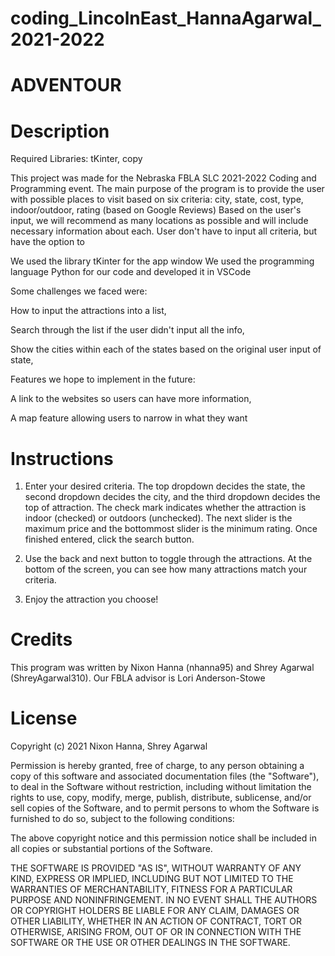 # coding_LincolnEast_HannaAgarwal_2021-2022

# ADVENTOUR

# Description
Required Libraries: tKinter, copy

This project was made for the Nebraska FBLA SLC 2021-2022 Coding and Programming event. 
The main purpose of the program is to provide the user with possible places to visit based on six criteria: city, state, cost, type, indoor/outdoor, rating (based on Google Reviews)
Based on the user's input, we will recommend as many locations as possible and will include necessary information about each. User don't have to input all criteria, but have the option to

We used the library tKinter for the app window
We used the programming language Python for our code and developed it in VSCode

Some challenges we faced were:

  How to input the attractions into a list, 
  
  Search through the list if the user didn't input all the info, 
  
  Show the cities within each of the states based on the original user input of state, 
  
Features we hope to implement in the future:
  
  A link to the websites so users can have more information, 
  
  A map feature allowing users to narrow in what they want
  
# Instructions

1. Enter your desired criteria. The top dropdown decides the state, the second dropdown decides the city, and the third dropdown decides the top of attraction. The check mark indicates whether the attraction is indoor (checked) or outdoors (unchecked). The next slider is the maximum price and the bottommost slider is the minimum rating. Once finished entered, click the search button.

2. Use the back and next button to toggle through the attractions. At the bottom of the screen, you can see how many attractions match your criteria.

3. Enjoy the attraction you choose!

# Credits

This program was written by Nixon Hanna (nhanna95) and Shrey Agarwal (ShreyAgarwal310). Our FBLA advisor is Lori Anderson-Stowe

# License

Copyright (c) 2021 Nixon Hanna, Shrey Agarwal

Permission is hereby granted, free of charge, to any person obtaining a copy
of this software and associated documentation files (the "Software"), to deal
in the Software without restriction, including without limitation the rights
to use, copy, modify, merge, publish, distribute, sublicense, and/or sell
copies of the Software, and to permit persons to whom the Software is
furnished to do so, subject to the following conditions:

The above copyright notice and this permission notice shall be included in all
copies or substantial portions of the Software.

THE SOFTWARE IS PROVIDED "AS IS", WITHOUT WARRANTY OF ANY KIND, EXPRESS OR
IMPLIED, INCLUDING BUT NOT LIMITED TO THE WARRANTIES OF MERCHANTABILITY,
FITNESS FOR A PARTICULAR PURPOSE AND NONINFRINGEMENT. IN NO EVENT SHALL THE
AUTHORS OR COPYRIGHT HOLDERS BE LIABLE FOR ANY CLAIM, DAMAGES OR OTHER
LIABILITY, WHETHER IN AN ACTION OF CONTRACT, TORT OR OTHERWISE, ARISING FROM,
OUT OF OR IN CONNECTION WITH THE SOFTWARE OR THE USE OR OTHER DEALINGS IN THE
SOFTWARE.
